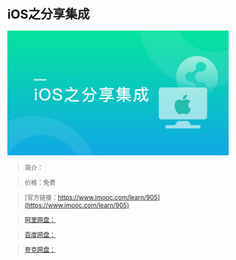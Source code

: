 # iOS之分享集成

![img](../../assets/5fe442fe0001ebc905400304.jpg)

> 简介：

> 价格：免费

> [官方链接：https://www.imooc.com/learn/905](https://www.imooc.com/learn/905)

> [阿里网盘：]()

> [百度网盘：]()

> [夸克网盘：]()

